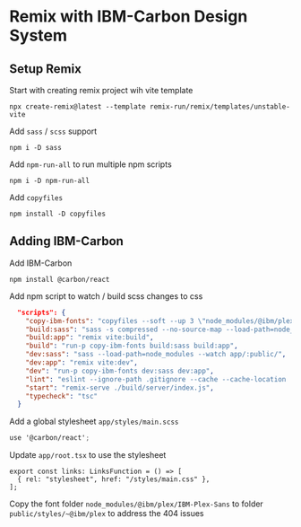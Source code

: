 # Remix with IBM-Carbon Design System

## Setup Remix

Start with creating remix project wih vite template

```shell
npx create-remix@latest --template remix-run/remix/templates/unstable-vite
```

Add `sass` / `scss` support

```shell
npm i -D sass
```

Add `npm-run-all` to run multiple npm scripts

```shell
npm i -D npm-run-all
```

Add `copyfiles`

```shell
npm install -D copyfiles
```

## Adding IBM-Carbon

Add IBM-Carbon

```shell
npm install @carbon/react
```

Add npm script to watch / build scss changes to css

```json
  "scripts": {
    "copy-ibm-fonts": "copyfiles --soft --up 3 \"node_modules/@ibm/plex/IBM-Plex-Sans/**/*\" \"public/styles/~@ibm/plex/\"",
    "build:sass": "sass -s compressed --no-source-map --load-path=node_modules app/:public/",
    "build:app": "remix vite:build",
    "build": "run-p copy-ibm-fonts build:sass build:app",
    "dev:sass": "sass --load-path=node_modules --watch app/:public/",
    "dev:app": "remix vite:dev",
    "dev": "run-p copy-ibm-fonts dev:sass dev:app",
    "lint": "eslint --ignore-path .gitignore --cache --cache-location ./node_modules/.cache/eslint .",
    "start": "remix-serve ./build/server/index.js",
    "typecheck": "tsc"
  }
```

Add a global stylesheet `app/styles/main.scss`

```scss
use '@carbon/react';
```

Update `app/root.tsx` to use the stylesheet

```tsx
export const links: LinksFunction = () => [
  { rel: "stylesheet", href: "/styles/main.css" },
];
```

Copy the font folder `node_modules/@ibm/plex/IBM-Plex-Sans` to folder `public/styles/~@ibm/plex` to address the 404 issues
